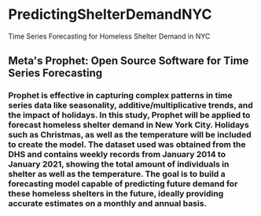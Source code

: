 # PredictingShelterDemandNYC
Time Series Forecasting for Homeless Shelter Demand in NYC

## Meta's Prophet: Open Source Software for Time Series Forecasting
### Prophet is effective in capturing complex patterns in time series data like seasonality, additive/multiplicative trends, and the impact of holidays. In this study, Prophet will be applied to forecast homeless shelter demand in New York City. Holidays such as Christmas, as well as the temperature will be included to create the model. The dataset used was obtained from the DHS and contains weekly records from January 2014 to January 2021, showing the total amount of individuals in shelter as well as the temperature. The goal is to build a forecasting model capable of predicting future demand for these homeless shelters in the future, ideally providing accurate estimates on a monthly and annual basis.
